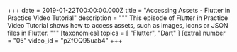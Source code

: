 +++
date = 2019-01-22T00:00:00.000Z
title = "Accessing Assets - Flutter in Practice Video Tutorial"
description = """
This episode of Flutter in Practice Video Tutorial shows how to access assets, such as images, icons or JSON files in Flutter.
"""
[taxonomies]
topics = [ "Flutter", "Dart" ]
[extra]
number = "05"
video_id = "pZfOQ95uab4"
+++


